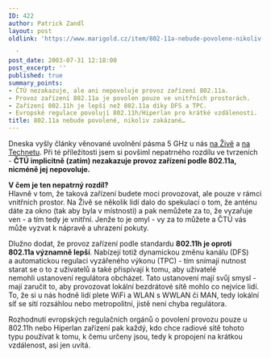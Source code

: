 ```yaml
---
ID: 422
author: Patrick Zandl
layout: post
oldlink: 'https://www.marigold.cz/item/802-11a-nebude-povolene-nikoliv-zakazane

  '
post_date: 2003-07-31 12:18:00
post_excerpt: ''
published: true
summary_points:
- ČTÚ nezakazuje, ale ani nepovoluje provoz zařízení 802.11a.
- Provoz zařízení 802.11a je povolen pouze ve vnitřních prostorách.
- Zařízení 802.11h je lepší než 802.11a díky DFS a TPC.
- Evropské regulace povolují 802.11h/Hiperlan pro krátké vzdálenosti.
title: 802.11a nebude povolené, nikoliv zakázané…
---
```


<p>
Dneska vyšly články věnované uvolnění pásma 5 GHz u nás <A href="http://www.zive.cz/h/Uzivatel/Ar.asp?ARI=111949&amp;CAI=2104" target=_blank>na Živě</A> a <A href="http://technet.idnes.cz/hw/hw_sit/ieee80211h030731.html" target=_blank>na Technetu</A>. Při té příležitosti jsem si povšiml nepatrného rozdílu ve tvrzeních - <STRONG>ČTÚ implicitně (zatím) nezakazuje provoz zařízení podle 802.11a, nicméně jej nepovoluje.</STRONG> </p>

<p>
<STRONG>V čem je ten nepatrný rozdíl?</STRONG> <BR>Hlavně v tom, že taková zařízení budete moci provozovat, ale pouze v rámci vnitřních prostor. Na Živě se několik lidí dalo do spekulací o tom, že anténu dáte za okno (tak aby byla v místnosti) a pak nemůžete za to, že vyzařuje ven - a tím tedy je vnitřní. Jenže to je omyl - vy za to můžete a ČTÚ vás může vyzvat k nápravě a uhrazení pokuty. </p>

<p>
Dlužno dodat, že provoz zařízení podle standardu <STRONG>802.11h je oproti 802.11a&#160;významně lepší</STRONG>. Nabízejí totiž dynamickou změnu kanálu (DFS) a&#160;automatickou regulaci vyzářeného výkonu (TPC) - tím snímají nutnost starat se o to z uživatelů a také přispívají k tomu, aby uživatelé nemohli&#160;ustanovení regulátora obcházet. Tato ustanovení mají svůj smysl - mají zaručit to, aby provozovat lokální bezdrátové sítě mohlo co nejvíce lidí. To, že si u nás hodně lidí plete WiFi a WLAN s WWLAN či MAN, tedy lokální síť se sítí rozsáhlou nebo metropolitní, jistě není chyba regulátora. </p>

<p>
Rozhodnutí evropských regulačních orgánů o povolení provozu pouze u 802.11h nebo Hiperlan zařízení pak každý, kdo chce radiové sítě tohoto typu&#160;používat k tomu, k čemu určeny jsou, tedy k propojení na krátkou vzdálenost, asi jen uvítá. </p>